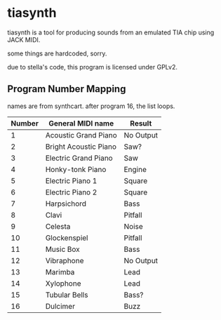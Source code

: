 # tiasynth
tiasynth is a tool for producing sounds from an emulated TIA chip using JACK MIDI.

some things are hardcoded, sorry.

due to stella's code, this program is licensed under GPLv2.

## Program Number Mapping
names are from synthcart.
after program 16, the list loops.

Number | General MIDI name     | Result
-------|-----------------------|---------
1      | Acoustic Grand Piano  | No Output
2      | Bright Acoustic Piano | Saw?
3      | Electric Grand Piano  | Saw
4      | Honky-tonk Piano      | Engine
5      | Electric Piano 1      | Square
6      | Electric Piano 2      | Square
7      | Harpsichord           | Bass
8      | Clavi                 | Pitfall
9      | Celesta               | Noise
10     | Glockenspiel          | Pitfall
11     | Music Box             | Bass
12     | Vibraphone            | No Output
13     | Marimba               | Lead
14     | Xylophone             | Lead
15     | Tubular Bells         | Bass?
16     | Dulcimer              | Buzz
